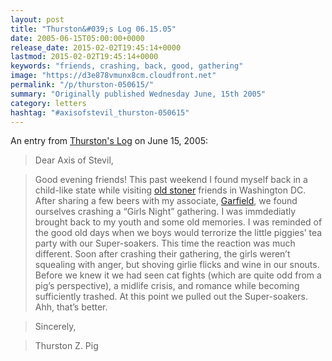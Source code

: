 ```yaml
---
layout: post
title: "Thurston&#039;s Log 06.15.05"
date: 2005-06-15T05:00:00+0000
release_date: 2015-02-02T19:45:14+0000
lastmod: 2015-02-02T19:45:14+0000
keywords: "friends, crashing, back, good, gathering"
image: "https://d3e878vmunx8cm.cloudfront.net"
permalink: "/p/thurston-050615/"
summary: "Originally published Wednesday June, 15th 2005"
category: letters
hashtag: "#axisofstevil_thurston-050615"
---
```


An entry from [Thurston's Log](/p/thurston) on June 15, 2005:

> Dear Axis of Stevil,

> Good evening friends! This past weekend I found myself back in a child-like state while visiting [old stoner](https://d3e878vmunx8cm.cloudfront.net/assets/stoner.jpg) friends in Washington DC. After sharing a few beers with my associate, [Garfield](https://d3e878vmunx8cm.cloudfront.net/assets/garfield[crickets].jpg), we found ourselves crashing a “Girls Night” gathering. I was immdediatly brought back to my youth and some old memories. I was reminded of the good old days when we boys would terrorize the little piggies’ tea party with our Super-soakers. This time the reaction was much different. Soon after crashing their gathering, the girls weren’t squealing with anger, but shoving girlie flicks and wine in our snouts. Before we knew it we had seen cat fights (which are quite odd from a pig’s perspective), a midlife crisis, and romance while becoming sufficiently trashed. At this point we pulled out the Super-soakers. Ahh, that’s better.

> Sincerely,

> Thurston Z. Pig
